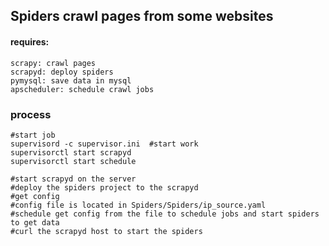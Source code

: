 ## Spiders crawl pages from some websites

#### requires:
	scrapy: crawl pages
	scrapyd: deploy spiders
	pymysql: save data in mysql
	apscheduler: schedule crawl jobs

### process
	#start job
	supervisord -c supervisor.ini  #start work
	supervisorctl start scrapyd
	supervisorctl start schedule
	
	#start scrapyd on the server
	#deploy the spiders project to the scrapyd
	#get config
	#config file is located in Spiders/Spiders/ip_source.yaml
	#schedule get config from the file to schedule jobs and start spiders to get data
	#curl the scrapyd host to start the spiders
	
	
	
